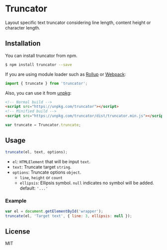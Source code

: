 # Truncator
Layout specific text truncator considering line length, content height or character length.

## Installation
You can install truncator from npm.

```sh
$ npm install truncator --save
```

If you are using module loader such as [Rollup](http://rollupjs.org/) or [Webpack](https://webpack.github.io/):

```js
import { truncate } from 'truncator';
```

Also, you can use it from [unpkg](https://unpkg.com):

```html
<!-- Normal build -->
<script src="https://unpkg.com/truncator"></script>
<!-- Minified build -->
<script src="https://unpkg.com/truncator/dist/truncator.min.js"></script>
```

```js
var truncate = Truncator.truncate;
```

## Usage

```js
truncate(el, text, options);
```

- `el`: `HTMLElement` that will be input `text`.
- `text`: Truncate target `string`.
- `options`: Truncate options `object`.
  - `line`, `height` or `count`
  - `ellipsis`: Ellipsis symbol. `null` indicates no symbol will be added. default: `'...'`

### Example

```js
var el = document.getElementById('wrapper');
truncate(el, 'Target text', { line: 3, ellipsis: null });
```

## License
MIT
